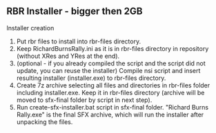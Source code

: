 ## RBR Installer - bigger then 2GB ##

Installer creation

1. Put rbr files to install into rbr-files directory.
2. Keep RichardBurnsRally.ini as it is in rbr-files directory in repository (without XRes and YRes at the end).
3. (optional - if you already compiled the script and the script did not update, you can reuse the installer) Compile nsi script and insert resulting installer (installer.exe) to rbr-files directory.
4. Create 7z archive selecting all files and directories in rbr-files folder including installer.exe. Keep it in rbr-files directory (archive will be moved to sfx-final folder by script in next step).
5. Run create-sfx-installer.bat script in sfx-final folder. "Richard Burns Rally.exe" is the final SFX archive, which will run the installer after unpacking the files.
